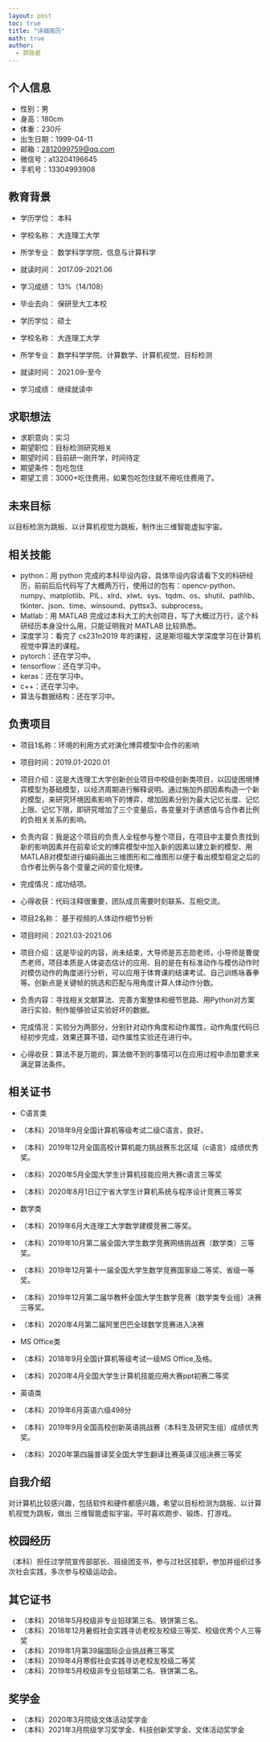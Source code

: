 ```yaml
---
layout: post
toc: true
title: "详细简历"
math: true
author:
  - 羿政君
---
```


## 个人信息

- 性别：男
- 身高：180cm
- 体重：230斤
- 出生日期：1999-04-11
- 邮箱：2812099759@qq.com
- 微信号：a13204196645
- 手机号：13304993908

## 教育背景

- 学历学位： 本科
- 学校名称： 大连理工大学                
- 所学专业： 数学科学学院、信息与计算科学
- 就读时间： 2017.09-2021.06         
- 学习成绩： 13%（14/108）           
- 毕业去向： 保研至大工本校

- 学历学位： 硕士
- 学校名称： 大连理工大学                
- 所学专业： 数学科学学院、计算数学、计算机视觉、目标检测
- 就读时间： 2021.09-至今        
- 学习成绩： 继续就读中


## 求职想法

- 求职意向：实习
- 期望职位：目标检测研究相关
- 期望时间：目前研一刚开学，时间待定
- 期望条件：包吃包住                       
- 期望工资：3000+吃住费用，如果包吃包住就不用吃住费用了。

## 未来目标

以目标检测为跳板、以计算机视觉为跳板，制作出三维智能虚拟宇宙。

## 相关技能

- python：用 python 完成的本科毕设内容，具体毕设内容请看下文的科研经历，前前后后代码写了大概两万行，使用过的包有：opencv-python、numpy、matplotlib、PIL、xlrd、xlwt、sys、tqdm、os、shutil、pathlib、tkinter、json、time、winsound、pyttsx3、subprocess。
- Matlab：用 MATLAB 完成过本科大工的大创项目，写了大概过万行，这个科研经历本身没什么用，只能证明我对 MATLAB 比较熟悉。
- 深度学习：看完了 cs231n2019 年的课程，这是斯坦福大学深度学习在计算机视觉中算法的课程。
- pytorch：还在学习中。
- tensorflow：还在学习中。
- keras：还在学习中。
- c++：还在学习中。
- 算法与数据结构：还在学习中。



## 负责项目


- 项目1名称：环境的利用方式对演化博弈模型中合作的影响
- 项目时间：2019.01-2020.01
- 项目介绍：这是大连理工大学创新创业项目中校级创新类项目，以囚徒困境博弈模型为基础模型，以经济周期进行解释说明。通过施加外部因素构造一个新的模型，来研究环境因素影响下的博弈，增加因素分别为最大记忆长度、记忆上限、记忆下限，即研究增加了三个变量后，各变量对于诱惑值与合作者比例的负相关关系的影响。
- 负责内容：我是这个项目的负责人全程参与整个项目，在项目中主要负责找到新的影响因素并在前辈论文的博弈模型中加入新的因素以建立新的模型、用MATLAB对模型进行编码画出三维图形和二维图形以便于看出模型稳定之后的合作者比例与各个变量之间的变化规律。
- 完成情况：成功结项。
- 心得收获：代码注释很重要，团队成员需要时刻联系、互相交流。



- 项目2名称： 基于视频的人体动作细节分析
- 项目时间：2021.03-2021.06
- 项目介绍：这是毕设的内容，尚未结束，大导师是苏志勋老师，小导师是曹俊杰老师，项目本质是人体姿态估计的应用、目的是在有标准动作与模仿动作时对模仿动作的角度进行分析，可以应用于体育课的结课考试、自己训练咏春拳等。创新点是关键帧的挑选和匹配与用角度计算人体动作分数。
- 负责内容：寻找相关文献算法、完善方案整体和细节思路、用Python对方案进行实验、制作能够验证实验好坏的数据。
- 完成情况：实验分为两部分，分别针对动作角度和动作属性，动作角度代码已经初步完成，效果还算不错，动作属性实验还在进行中。
- 心得收获：算法不是万能的，算法做不到的事情可以在应用过程中添加要求来满足算法条件。



## 相关证书

- C语言类
- （本科）2018年9月全国计算机等级考试二级C语言，良好。
- （本科）2019年12月全国高校计算机能力挑战赛东北区域（c语言）成绩优秀奖。
- （本科）2020年5月全国大学生计算机技能应用大赛c语言三等奖
- （本科）2020年8月1日辽宁省大学生计算机系统与程序设计竞赛三等奖

- 数学类
- （本科）2019年6月大连理工大学数学建模竞赛二等奖。
- （本科）2019年10月第二届全国大学生数学竞赛网络挑战赛（数学类）三等奖。
- （本科）2019年12月第十一届全国大学生数学竞赛国家级二等奖、省级一等奖。
- （本科）2019年12月第二届华教杯全国大学生数学竞赛（数学类专业组）决赛三等奖。
- （本科）2020年4月第二届阿里巴巴全球数学竞赛进入决赛

- MS Office类
- （本科）2018年9月全国计算机等级考试一级MS Office,及格。
- （本科）2020年4月全国大学生计算机技能应用大赛ppt初赛二等奖

- 英语类
- （本科）2019年6月英语六级498分
- （本科）2019年9月全国高校创新英语挑战赛（本科生及研究生组）成绩优秀奖。
- （本科）2020年第四届普译奖全国大学生翻译比赛英译汉组决赛三等奖


## 自我介绍

对计算机比较感兴趣，包括软件和硬件都感兴趣，希望以目标检测为跳板、以计算机视觉为跳板，做出
三维智能虚拟宇宙。平时喜欢跑步、锻炼、打游戏。


## 校园经历
（本科）担任过学院宣传部部长、班级团支书，参与过社区挂职，参加并组织过多次社会实践，多次参与校级运动会。

## 其它证书
- （本科）2018年5月校级非专业铅球第三名、铁饼第三名。
- （本科）2018年12月暑假社会实践寻访老校友校级三等奖、校级优秀个人三等奖
- （本科）2019年1月第39届国际企业挑战赛三等奖
- （本科）2019年4月寒假社会实践寻访老校友校级二等奖
- （本科）2019年5月校级非专业铅球第二名、铁饼第二名。

## 奖学金
- （本科）2020年3月院级文体活动奖学金
- （本科）2021年3月院级学习奖学金、科技创新奖学金、文体活动奖学金

